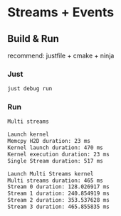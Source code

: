 # Streams + Events

## Build & Run

recommend: justfile + cmake + ninja

### Just

```bash
just debug run
```

### Run

```bash
Multi streams

Launch kernel
Memcpy H2D duration: 23 ms
Kernel launch duration: 470 ms
Kernel execution duration: 23 ms
Single Stream duration: 517 ms

Launch Multi Streams kernel
Multi streams duration: 465 ms
Stream 0 duration: 128.026917 ms
Stream 1 duration: 240.854919 ms
Stream 2 duration: 353.537628 ms
Stream 3 duration: 465.855835 ms
```

